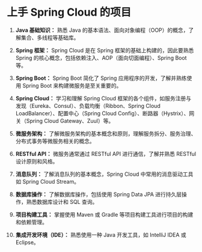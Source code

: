 # 上手 Spring Cloud 的项目

1. **Java 基础知识：** 熟悉 Java 的基本语法、面向对象编程（OOP）的概念，了解集合、多线程等基础库。

2. **Spring 框架：** Spring Cloud 是在 Spring 框架的基础上构建的，因此要熟悉 Spring 的核心概念，包括依赖注入、AOP（面向切面编程）、Spring Boot 等。

3. **Spring Boot：** Spring Boot 简化了 Spring 应用程序的开发，了解并熟练使用 Spring Boot 来构建微服务是至关重要的。

4. **Spring Cloud：** 学习和理解 Spring Cloud 框架的各个组件，如服务注册与发现（Eureka、Consul）、负载均衡（Ribbon、Spring Cloud LoadBalancer）、配置中心（Spring Cloud Config）、断路器（Hystrix）、网关（Spring Cloud Gateway、Zuul）等。

5. **微服务架构：** 了解微服务架构的基本概念和原则，理解服务拆分、服务治理、分布式事务等微服务相关的概念。

6. **RESTful API：** 微服务通常通过 RESTful API 进行通信，了解并熟悉 RESTful 设计原则和风格。

7. **消息队列：** 了解消息队列的基本概念，Spring Cloud 中常用的消息驱动工具如 Spring Cloud Stream。

8. **数据库操作：** 了解数据库操作，包括使用 Spring Data JPA 进行持久层操作，熟悉数据库设计和 SQL 查询。

9. **项目构建工具：** 掌握使用 Maven 或 Gradle 等项目构建工具进行项目的构建和依赖管理。

10. **集成开发环境（IDE）：** 熟悉使用一种 Java 开发工具，如 IntelliJ IDEA 或 Eclipse。
